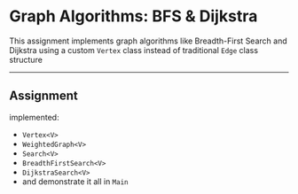 #  Graph Algorithms: BFS & Dijkstra

This assignment implements graph algorithms like Breadth-First Search and Dijkstra using a custom `Vertex` class instead of traditional `Edge` class structure

---

##  Assignment

implemented:
- `Vertex<V>`
- `WeightedGraph<V>`
- `Search<V>`
- `BreadthFirstSearch<V>`
- `DijkstraSearch<V>`
- and demonstrate it all in `Main`

